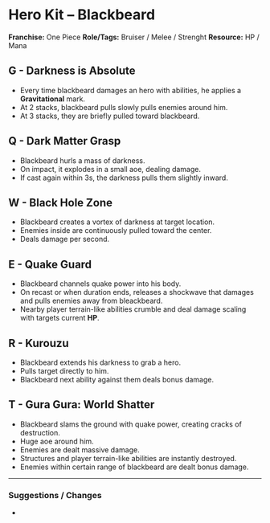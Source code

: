 # Hero Kit – Blackbeard

**Franchise:** One Piece
**Role/Tags:** Bruiser / Melee / Strenght 
**Resource:** HP / Mana

## G - Darkness is Absolute
- Every time blackbeard damages an hero with abilities, he applies a **Gravitational** mark.
- At 2 stacks, blackbeard pulls slowly pulls enemies around him.
- At 3 stacks, they are briefly pulled toward blackbeard.

## Q - Dark Matter Grasp
- Blackbeard hurls a mass of darkness.
- On impact, it explodes in a small aoe, dealing damage.
- If cast again within 3s, the darkness pulls them slightly inward.

## W - Black Hole Zone
- Blackbeard creates a vortex of darkness at target location.
- Enemies inside are continuously pulled toward the center.
- Deals damage per second.

## E - Quake Guard
- Blackbeard channels quake power into his body.
- On recast or when duration ends, releases a shockwave that damages and pulls enemies away from bleackbeard.
- Nearby player terrain-like abilities crumble and deal damage scaling with targets current **HP**.

## R - Kurouzu
- Blackbeard extends his darkness to grab a hero.
- Pulls target directly to him.
- Blackbeard next ability against them deals bonus damage.

## T - Gura Gura: World Shatter
- Blackbeard slams the ground with quake power, creating cracks of destruction.
- Huge aoe around him.
- Enemies are dealt massive damage.
- Structures and player terrain-like abilities are instantly destroyed.
- Enemies within certain range of blackbeard are dealt bonus damage.

---

### Suggestions / Changes
- <your notes here>